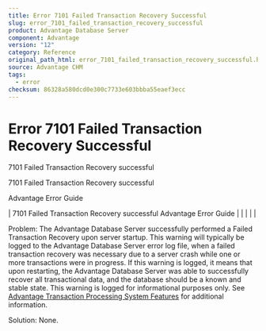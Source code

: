 ```yaml
---
title: Error 7101 Failed Transaction Recovery Successful
slug: error_7101_failed_transaction_recovery_successful
product: Advantage Database Server
component: Advantage
version: "12"
category: Reference
original_path_html: error_7101_failed_transaction_recovery_successful.htm
source: Advantage CHM
tags:
  - error
checksum: 86328a580dcd0e300c7733e603bbba55eaef3ecc
---
```


# Error 7101 Failed Transaction Recovery Successful

7101 Failed Transaction Recovery successful

7101 Failed Transaction Recovery successful

Advantage Error Guide

| 7101 Failed Transaction Recovery successful  Advantage Error Guide |  |  |  |  |

Problem: The Advantage Database Server successfully performed a Failed Transaction Recovery upon server startup. This warning will typically be logged to the Advantage Database Server error log file, when a failed transaction recovery was necessary due to a server crash while one or more transactions were in progress. If this warning is logged, it means that upon restarting, the Advantage Database Server was able to successfully recover all transactional data, and the database should be a known and stable state. This warning is logged for informational purposes only. See [Advantage Transaction Processing System Features](master_advantage_transaction_processing_system_features.md) for additional information.

Solution: None.
